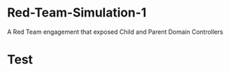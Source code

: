 # Red-Team-Simulation-1
A Red Team engagement that exposed Child and Parent Domain Controllers
# Test
